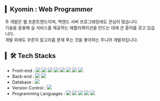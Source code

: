 ## ▎Kyomin : Web Programmer
   
   
주 개발은 웹 프론트엔드이며, 백엔드 서버 프로그래밍에도 관심이 많습니다.   
기술을 응용해 실 서비스를 제공하는 애플리케이션을 만드는 데에 큰 흥미를 갖고 있습니다.   
개발 외에도 꾸준히 알고리즘 문제 푸는 것을 좋아하는 주니어 개발자입니다.

## ▎🛠 Tech Stacks
- Front-end : <span><img src="https://img.shields.io/badge/HTML-e34f26?style=flat&logo=html5&logoColor=white"/></span>
<span><img src="https://img.shields.io/badge/CSS-1572b6?style=flat&logo=css3&logoColor=white"/></span>
<span><img src="https://img.shields.io/badge/JavaScript-F7DF1E?style=flat&logo=JavaScript&logoColor=white"/></span>
<span><img src="https://img.shields.io/badge/Vue.js-4FC08D?style=flat&logo=Vue.js&logoColor=white"/></span>
<span><img src="https://img.shields.io/badge/React-61dafb?style=flat&logo=react&logoColor=white"/></span>
<span><img src="https://img.shields.io/badge/Vuetify-00C58E?style=flat&logo=Vuetify&logoColor=white"/></span>
<span><img src="https://img.shields.io/badge/Nuxt.js-38B2AC?style=flat&logo=Nuxt.js&logoColor=white"/></span>
<span><img src="https://img.shields.io/badge/Sass-cc6699?style=flat&logo=sass&logoColor=white"/></span><br/>
- Back-end : <span><img src="https://img.shields.io/badge/Node.js-e34f26?style=flat&logo=Node.js&logoColor=white"/></span>
<span><img src="https://img.shields.io/badge/Spring-e34f26?style=flat&logo=Spring&logoColor=white"/></span>
- Database : <span><img src="https://img.shields.io/badge/MySQL-4479A1?style=flat&logo=MySQL&logoColor=white"/></span>
- Version Control : <span><img src="https://img.shields.io/badge/GitHub-181717?style=flat&logo=github&logoColor=white"/></span>
- Programming Languages : <span><img src="https://img.shields.io/badge/C-181717?style=flat&logo=C&logoColor=white"/></span>
<span><img src="https://img.shields.io/badge/C++-181717?style=flat&logo=C++&logoColor=white"/></span>
<span><img src="https://img.shields.io/badge/JavaScript-F7DF1E?style=flat&logo=JavaScript&logoColor=white"/></span>
<span><img src="https://img.shields.io/badge/Python-1572b6?style=flat&logo=Python&logoColor=white"/></span>
<span><img src="https://img.shields.io/badge/Java-181717?style=flat&logo=Java&logoColor=white"/></span>
